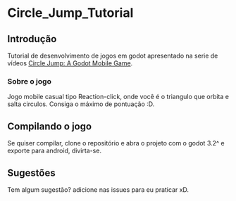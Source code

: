 # Circle_Jump_Tutorial

## Introdução
Tutorial de desenvolvimento de jogos em godot apresentado na serie de vídeos [Circle Jump: A Godot Mobile Game](https://www.youtube.com/watch?v=wU6otgwaNQg&list=PLsk-HSGFjnaHH6JyhJI2w8JI76v1F6B-X&index=1).

### Sobre o jogo
Jogo mobile casual tipo Reaction-click, onde você é o triangulo que orbita e salta circulos. Consiga o máximo de pontuação :D.

## Compilando o jogo
Se quiser compilar, clone o repositório e abra o projeto com o godot 3.2^ e exporte para android, divirta-se.

## Sugestões

Tem algum sugestão? adicione nas issues para eu praticar xD.
